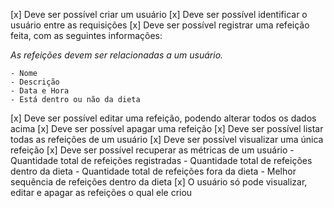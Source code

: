 [x] Deve ser possível criar um usuário
[x] Deve ser possível identificar o usuário entre as requisições
[x] Deve ser possível registrar uma refeição feita, com as seguintes informações:
    
*As refeições devem ser relacionadas a um usuário.*
    
    - Nome
    - Descrição
    - Data e Hora
    - Está dentro ou não da dieta
[x] Deve ser possível editar uma refeição, podendo alterar todos os dados acima
[x] Deve ser possível apagar uma refeição
[x] Deve ser possível listar todas as refeições de um usuário
[x] Deve ser possível visualizar uma única refeição
[x] Deve ser possível recuperar as métricas de um usuário
    - Quantidade total de refeições registradas
    - Quantidade total de refeições dentro da dieta
    - Quantidade total de refeições fora da dieta
    - Melhor sequência de refeições dentro da dieta
[x] O usuário só pode visualizar, editar e apagar as refeições o qual ele criou